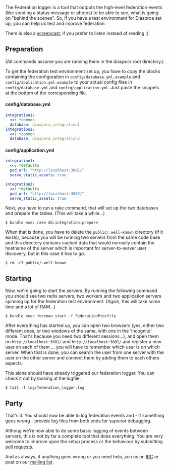 The Federation logger is a tool that outputs the high-level federation events (like sending a status message or photos) to be able to see, what is going on "behind the scenes". So, if you have a test environment for Diasproa set up, you can help us test and improve federation.

There is also a [screencast], if you prefer to listen instead of reading ;)

## Preparation

(All commands assume you are running them in the diaspora root directory.)

To get the federation test environment set up, you have to copy the blocks containing the configuration in `config/database.yml.example` and `config/application.yml.example` to your actual config files in `config/database.yml` and `config/application.yml`. Just paste the snippets at the bottom of the corresponding file.

#### config/database.yml
```yaml
integration1:
  <<: *common
  database: diaspora_integration1
integration2:
  <<: *common
  database: diaspora_integration2
```

#### config/application.yml
```yaml
integration1:
  <<: *defaults
  pod_url: "http://localhost:3001/"
  serve_static_assets: true

integration2:
  <<: *defaults
  pod_url: "http://localhost:3002/"
  serve_static_assets: true
```

Next, you have to run a rake command, that will set up the two databases and prepare the tables. (This will take a while...)

    $ bundle exec rake db:integration:prepare

When that is done, you have to delete the `public/.well-known` directory (if it exists), because you will be running two servers from the same code base and this directory contains cached data that would normally contain the hostname of the server which is important for server-to-server user discovery, but in this case it has to go.

    $ rm -rI public/.well-known

## Starting

Now, we're going to start the servers. By running the following command you should see two redis servers, two workers and two application servers spinning up for the federation test environment. (Again, this will take some time and a lot of RAM...)

    $ bundle exec foreman start -f FederationProcfile

After everything has started up, you can open two browsers (yes, either two different ones, or two windows of the same, with one in the 'incognito' mode. That's because you need two different sessions...), and open them on `http://localhost:3001/` and `http://localhost:3002/` and register a new user on each of them ... you will have to remember which user is on which server. When that is done, you can search the user from one server with the user on the other server and connect them by adding them to each others aspects.

This alone should have already triggered our federation logger. You can check it out by looking at the logfile.

    $ tail -f log/federation_logger.log

## Party

That's it. You should now be able to log federation events and - if something goes wrong - provide log files from both ends for superior debugging.

Althoug we're now able to do some basic logging of events between servers, this is not by far a complete tool that does everything. You are very welcome to improve upon the setup process or the behaviour by submitting [pull requests](Pull-Request-Guidelines).

And as always, if anything goes wrong or you need help, join us on [IRC](How-we-use-IRC) or post on our [mailing list](How-to-use-the-Mailing-Lists).

[screencast]: http://devblog.joindiaspora.com/2012/03/02/screencast-federation-logger/